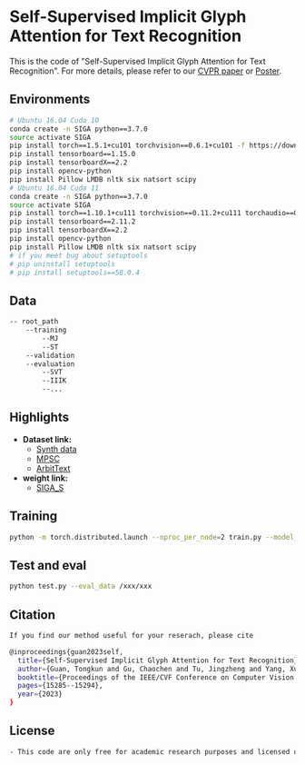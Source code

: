 # Self-Supervised Implicit Glyph Attention for Text Recognition 
This is the code of "Self-Supervised Implicit Glyph Attention for Text Recognition". 
For more details, please refer to our [CVPR paper](https://openaccess.thecvf.com/content/CVPR2023/papers/Guan_Self-Supervised_Implicit_Glyph_Attention_for_Text_Recognition_CVPR_2023_paper.pdf) 
or [Poster](SIGA_poster.pdf).

[comment]: <> (and testing speed can reach 6.99 fps with 768px &#40;tested in single GPU of Tesla V100&#41;)
## Environments
```bash
# Ubuntu 16.04 Cuda 10
conda create -n SIGA python==3.7.0
source activate SIGA
pip install torch==1.5.1+cu101 torchvision==0.6.1+cu101 -f https://download.pytorch.org/whl/torch_stable.html
pip install tensorboard==1.15.0
pip install tensorboardX==2.2
pip install opencv-python
pip install Pillow LMDB nltk six natsort scipy
# Ubuntu 16.04 Cuda 11
conda create -n SIGA python==3.7.0
source activate SIGA
pip install torch==1.10.1+cu111 torchvision==0.11.2+cu111 torchaudio==0.10.1 -f https://download.pytorch.org/whl/cu111/torch_stable.html
pip install tensorboard==2.11.2
pip install tensorboardX==2.2
pip install opencv-python
pip install Pillow LMDB nltk six natsort scipy
# if you meet bug about setuptools
# pip uninstall setuptools
# pip install setuptools==58.0.4
```
## Data
```bash
-- root_path
    --training
        --MJ
        --ST
    --validation
    --evaluation
        --SVT
        --IIIK
        --...
```

## Highlights
- **Dataset link:**
  - [Synth data](https://github.com/FangShancheng/ABINet/README.md)
  - [MPSC](https://drive.google.com/file/d/1awBUrj30s5VLxk-B0EFkieeIcNrETVTX/view?usp=drive_link)
  - [ArbitText](https://drive.google.com/file/d/1D-pN5u0KOm79Ot51jh-9_rEdSt9oK_vK/view?usp=drive_link)
- **weight link:**
  - [SIGA_S](https://drive.google.com/file/d/1Nulplr3LnMzJ1AgG5pkCyUCUeqddR0_P/view?usp=drive_link)
  
## Training 
```bash
python -m torch.distributed.launch --nproc_per_node=2 train.py --model_name TRBA --exp_name SIGA --Aug --batch_size 512 --num_iter 150000 --select_data synth --benchmark_all_eval --train_data /xxx/dataset/data_lmdb/training/label/Synth/ --eval_data /xxx/dataset/data_lmdb/evaluation/ --mask_path /xxx/dataset/data_lmdb/Mask --workers 24
```

## Test and eval
```bash
python test.py --eval_data /xxx/xxx
```

## Citation
```bash
If you find our method useful for your reserach, please cite

@inproceedings{guan2023self,
  title={Self-Supervised Implicit Glyph Attention for Text Recognition},
  author={Guan, Tongkun and Gu, Chaochen and Tu, Jingzheng and Yang, Xue and Feng, Qi and Zhao, Yudi and Shen, Wei},
  booktitle={Proceedings of the IEEE/CVF Conference on Computer Vision and Pattern Recognition},
  pages={15285--15294},
  year={2023}
}
```
## License
```bash
- This code are only free for academic research purposes and licensed under the 2-clause BSD License - see the LICENSE file for details.
```
